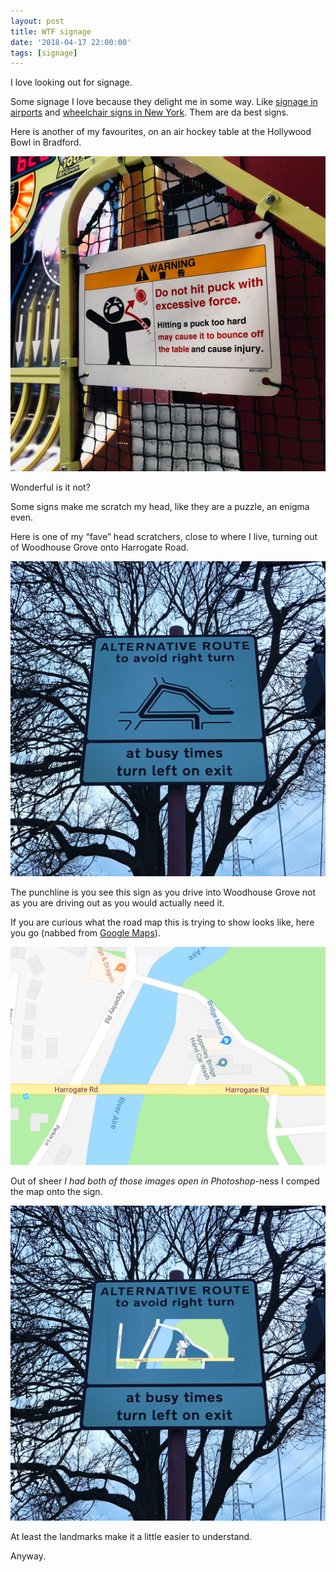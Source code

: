 ```yaml
---
layout: post
title: WTF signage
date: '2018-04-17 22:00:00'
tags: [signage]
---
```

I love looking out for signage.

Some signage I love because they delight me in some way. Like [signage in airports](/air-lines/) and [wheelchair signs in New York](/a-sense-of-doing-something/). Them are da best signs.

Here is another of my favourites, on an air hockey table at the Hollywood Bowl in Bradford.

![Sign at Hollywood Bowl](/assets/hollywood-bowl-sign.jpg)

Wonderful is it not?

Some signs make me scratch my head, like they are a puzzle, an enigma even.

Here is one of my “fave” head scratchers, close to where I live, turning out of Woodhouse Grove onto Harrogate Road.

![The sign giving instructions how to turn out onto Harrogate Road](/assets/17-04-2018-harrogate-road-sign.jpg)

The punchline is you see this sign as you drive into Woodhouse Grove not as you are driving out as you would actually need it.

If you are curious what the road map this is trying to show looks like, here you go (nabbed from [Google Maps](https://www.google.co.uk/maps/@53.8376677,-1.7036211,17z)).

![Screenshot of the road map from Google Maps, showing the area of Harrogate Road shown in the sign](/assets/17-04-2018-harrogate-road-sign-map.jpg)

Out of sheer _I had both of those images open in Photoshop_-ness I comped the map onto the sign.

![I need a new hobby](/assets/17-04-2018-harrogate-road-sign-comp.jpg)

At least the landmarks make it a little easier to understand.

Anyway.
